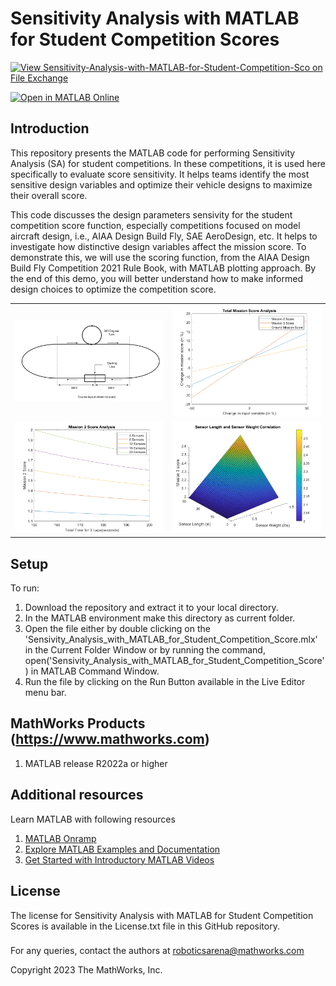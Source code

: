 # Sensitivity Analysis with MATLAB for Student Competition Scores


[![View Sensitivity-Analysis-with-MATLAB-for-Student-Competition-Sco on File Exchange](https://www.mathworks.com/matlabcentral/images/matlab-file-exchange.svg)](https://in.mathworks.com/matlabcentral/fileexchange/136384-sensitivity-analysis-with-matlab-for-student-competition-sco)

[![Open in MATLAB Online](https://www.mathworks.com/images/responsive/global/open-in-matlab-online.svg)](https://matlab.mathworks.com/open/github/v1?repo=khush1008/sensitivity-analysis-with-matlab-for-student-competition-score)
<!-- Add this icon to the README if this repo also appears on File Exchange via the "Connect to GitHub" feature --> 



## Introduction

This repository presents the MATLAB code for performing Sensitivity Analysis (SA) for student competitions. In these competitions, it is used here specifically to evaluate score sensitivity. It helps teams identify the most sensitive design variables and optimize their vehicle designs to maximize their overall score.

This code discusses the design parameters sensivity for the student competition score function, especially competitions focused on model aircraft design, i.e., AIAA Design Build Fly, SAE AeroDesign, etc. It helps to investigate how distinctive design variables affect the mission score. To demonstrate this, we will use the scoring function, from the AIAA Design Build Fly Competition 2021 Rule Book, with MATLAB plotting approach. By the end of this demo, you will better understand how to make informed design choices to optimize the competition score.


<table>
<tr>
<td> <img src="images/Course_Layout.png" alt="Course Layout" style="width: 250px;"/> </td>
<td> <img src="images/Total_Mission_Score_Analysis.png" alt="Total Mission Score Analysis" style="width: 250px;"/> </td>
</tr>
<tr>
<td> <img src="images/Mission_2_Score_Analysis.png" alt="Mission-2 Score Analysis" style="width: 250px;"/> </td>
<td> <img src="images/Mission_3_SensorLength_and_SensorWeight.png" alt="Mission 3: Sensor Length vs Sensor Weight" style="width: 250px;"/> </td>
</tr>
</table>




<!--- If your project includes a visualation or any images or an App please include a screenshot in this README --->

## Setup
To run: 
1. Download the repository and extract it to your local directory. 
2. In the MATLAB environment make this directory as current folder. 
3. Open the file either by double clicking on the  'Sensivity_Analysis_with_MATLAB_for_Student_Competition_Score.mlx' in the Current Folder Window or by running  the command, open('Sensivity_Analysis_with_MATLAB_for_Student_Competition_Score')  in MATLAB Command Window.
4. Run the file by clicking on the Run Button available in the Live Editor menu bar. 


## MathWorks Products (https://www.mathworks.com)
<!--- Make sure you have a License.txt within your Repo --->
1. MATLAB release R2022a or higher


## Additional resources
Learn MATLAB with following resources
1. [MATLAB Onramp](https://matlabacademy.mathworks.com/details/matlab-onramp/gettingstarted)
2. [Explore MATLAB Examples and Documentation](https://in.mathworks.com/help/matlab/getting-started-with-matlab.html)
3. [Get Started with Introductory MATLAB Videos](https://in.mathworks.com/videos.html#matlabgetstarted)

## License
<!--- Make sure you have a License.txt within your Repo --->

The license for Sensitivity Analysis with MATLAB for Student Competition Scores is available in the License.txt file in this GitHub repository.






### 


For any queries, contact the authors at roboticsarena@mathworks.com
<!--- Make sure you have a License.txt within your Repo --->




<!--- Make sure you have a License.txt within your Repo --->
Copyright 2023 The MathWorks, Inc.



